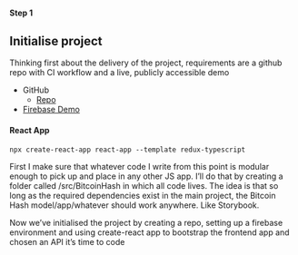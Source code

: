 #### Step 1 
## Initialise project

Thinking first about the delivery of the project, requirements are a github repo with CI workflow and a live, publicly accessible demo

- GitHub
    - [Repo](https://github.com/listingslab/bitcoin-hash)
- [Firebase Demo](https://bitcoin-hash-demo.web.app)

#### React App

`npx create-react-app react-app --template redux-typescript`

First I make sure that whatever code I write from this point is modular enough to pick up and place in any other JS app. I’ll do that by creating a folder called /src/BitcoinHash in which all code lives. The idea is that so long as the required dependencies exist in the main project, the Bitcoin Hash model/app/whatever should work anywhere. Like Storybook.

Now we’ve initialised the project by creating a repo, setting up a firebase environment and using create-react app to bootstrap the frontend app and chosen an API it’s time to code